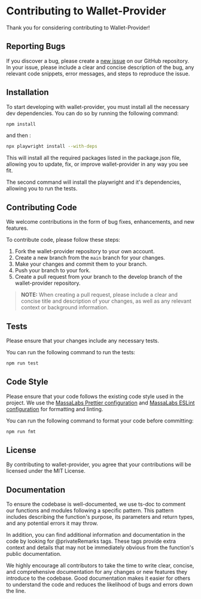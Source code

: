 # Contributing to Wallet-Provider
Thank you for considering contributing to Wallet-Provider!

## Reporting Bugs
If you discover a bug, please create a [new issue](https://github.com/massalabs/wallet-provider/issues/new?assignees=&labels=issue%3Abug&template=bug.md&title=) on our GitHub repository.
In your issue, please include a clear and concise description of the bug, any relevant code snippets, error messages, and steps to reproduce the issue.

## Installation
To start developing with wallet-provider, you must install all the necessary dev dependencies. You can do so by running the following command:

```sh
npm install
```
and then :
```sh
npx playwright install --with-deps
```

This will install all the required packages listed in the package.json file, allowing you to update, fix, or improve wallet-provider in any way you see fit. 

The second command will install the playwright and it's dependencies, allowing you to run the tests.

## Contributing Code
We welcome contributions in the form of bug fixes, enhancements, and new features.

To contribute code, please follow these steps:

1. Fork the wallet-provider repository to your own account.
2. Create a new branch from the `main` branch for your changes.
3. Make your changes and commit them to your branch.
4. Push your branch to your fork.
5. Create a pull request from your branch to the develop branch of the wallet-provider repository.

> **NOTE:** When creating a pull request, please include a clear and concise title and description of your changes, as well as any relevant context or background information.


## Tests
Please ensure that your changes include any necessary tests.

You can run the following command to run the tests:

```sh
npm run test
```

## Code Style
Please ensure that your code follows the existing code style used in the project.
We use the [MassaLabs Prettier configuration](https://github.com/massalabs/prettier-config-as) and [MassaLabs ESLint configuration](https://github.com/massalabs/eslint-config) for formatting and linting.

You can run the following command to format your code before committing:

```sh
npm run fmt
```


## License
By contributing to wallet-provider, you agree that your contributions will be licensed under the MIT License.


## Documentation
To ensure the codebase is well-documented, we use ts-doc to comment our functions and modules following a specific pattern. This pattern includes describing the function's purpose, its parameters and return types, and any potential errors it may throw.

In addition, you can find additional information and documentation in the code by looking for @privateRemarks tags. These tags provide extra context and details that may not be immediately obvious from the function's public documentation.

We highly encourage all contributors to take the time to write clear, concise, and comprehensive documentation for any changes or new features they introduce to the codebase. Good documentation makes it easier for others to understand the code and reduces the likelihood of bugs and errors down the line.